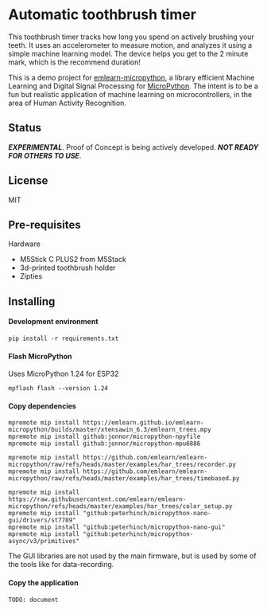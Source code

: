 
# Automatic toothbrush timer

This toothbrush timer tracks how long you spend on actively brushing your teeth.
It uses an accelerometer to measure motion, and analyzes it using a simple machine learning model.
The device helps you get to the 2 minute mark, which is the recommend duration!

This is a demo project for [emlearn-micropython](https://github.com/emlearn/emlearn-micropython),
a library efficient Machine Learning and Digital Signal Processing for [MicroPython](https://micropython.org/).
The intent is to be a fun but realistic application of machine learning on microcontrollers,
in the area of Human Activity Recognition.

## Status
***EXPERIMENTAL***.
Proof of Concept is being actively developed.
***NOT READY FOR OTHERS TO USE***.

## License
MIT

## Pre-requisites

Hardware

- M5Stick C PLUS2 from M5Stack
- 3d-printed toothbrush holder
- Zipties


## Installing

#### Development environment

```
pip install -r requirements.txt
```

#### Flash MicroPython

Uses MicroPython 1.24 for ESP32

```
mpflash flash --version 1.24
```

#### Copy dependencies

```
mpremote mip install https://emlearn.github.io/emlearn-micropython/builds/master/xtensawin_6.3/emlearn_trees.mpy
mpremote mip install github:jonnor/micropython-npyfile
mpremote mip install github:jonnor/micropython-mpu6886

mpremote mip install https://github.com/emlearn/emlearn-micropython/raw/refs/heads/master/examples/har_trees/recorder.py
mpremote mip install https://github.com/emlearn/emlearn-micropython/raw/refs/heads/master/examples/har_trees/timebased.py

mpremote mip install https://raw.githubusercontent.com/emlearn/emlearn-micropython/refs/heads/master/examples/har_trees/color_setup.py
mpremote mip install "github:peterhinch/micropython-nano-gui/drivers/st7789"
mpremote mip install "github:peterhinch/micropython-nano-gui"
mpremote mip install "github:peterhinch/micropython-async/v3/primitives"
```

The GUI libraries are not used by the main firmware,
but is used by some of the tools like for data-recording.

#### Copy the application

```
TODO: document
```

